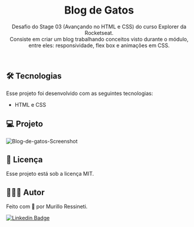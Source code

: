 <h1 align="center"> Blog de Gatos </h1>

<p align="center">
Desafio do Stage 03 (Avançando no HTML e CSS) do curso Explorer da Rocketseat.<br>
Consiste em criar um blog trabalhando conceitos visto durante o módulo, entre eles: responsividade, flex box e animações em CSS.
</p>

<br>

## 🛠 Tecnologias

Esse projeto foi desenvolvido com as seguintes tecnologias:

- HTML e CSS


## 💻 Projeto

![Blog-de-gatos-Screenshot](https://github.com/murilloressineti/explorer-rocketseat/assets/125047522/bf29e59a-44ed-4b99-921e-4dc4cef9aeb3)


## 📝 Licença

Esse projeto está sob a licença MIT.


## 🙋🏻‍♂️ Autor

Feito com 💙 por Murillo Ressineti.

[![Linkedin Badge](https://img.shields.io/badge/-Murillo-blue?style=flat-square&logo=Linkedin&logoColor=white&link=https://https://www.linkedin.com/in/murilloressineti/)](https://www.linkedin.com/in/murilloressineti/)
